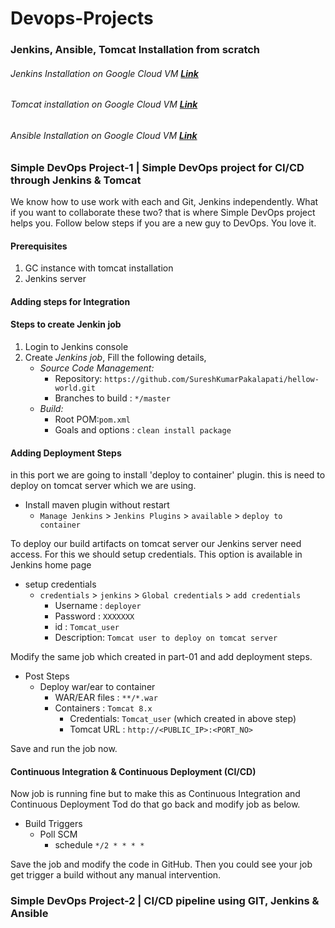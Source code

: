 # Devops-Projects

### Jenkins, Ansible, Tomcat Installation from scratch
###### Jenkins Installation on Google Cloud VM **[Link](https://github.com/SureshKumarPakalapati/Devops-Projects/blob/master/Jenkins%20Installation%20on%20Google%20Cloud%20VM.MD)**
###### Tomcat installation on Google Cloud VM **[Link](https://github.com/SureshKumarPakalapati/Devops-Projects/blob/master/Tomcat%20installation%20on%20Google%20Cloud%20VM.MD)**
###### Ansible Installation on Google Cloud VM **[Link](https://github.com/SureshKumarPakalapati/Devops-Projects/blob/master/Ansible%20Installation%20on%20RHEL%208.x%20server.MD)**


### Simple DevOps Project-1 | Simple DevOps project for CI/CD through Jenkins & Tomcat
We know how to use work with each and Git, Jenkins independently. What if you want to collaborate these two? that is where Simple DevOps project helps you. Follow below steps if you are a new guy to DevOps. You love it. 

#### Prerequisites
1. GC instance with tomcat installation
1. Jenkins server

#### Adding steps for Integration
#### Steps to create Jenkin job
1. Login to Jenkins console
1. Create *Jenkins job*, Fill the following details,
   - *Source Code Management:*
      - Repository: `https://github.com/SureshKumarPakalapati/hellow-world.git`
      - Branches to build : `*/master`  
   - *Build:*
     - Root POM:`pom.xml`
     - Goals and options : `clean install package`

#### Adding Deployment Steps 
in this port we are going to install 'deploy to container' plugin. this is need to deploy on tomcat server which we are using. 

- Install maven plugin without restart  
  - `Manage Jenkins` > `Jenkins Plugins` > `available` > `deploy to container`
 
To deploy our build artifacts on tomcat server our Jenkins server need access. For this we should setup credentials. This option is available in Jenkins home page

- setup credentials
  - `credentials` > `jenkins` > `Global credentials` > `add credentials`
    - Username	: `deployer`
    - Password : `XXXXXXX`
    - id      :  `Tomcat_user`
    - Description: `Tomcat user to deploy on tomcat server`

Modify the same job which created in part-01 and add deployment steps.
 - Post Steps
   - Deploy war/ear to container
      - WAR/EAR files : `**/*.war`
      - Containers : `Tomcat 8.x`
         - Credentials: `Tomcat_user` (which created in above step)
         - Tomcat URL : `http://<PUBLIC_IP>:<PORT_NO>`

Save and run the job now.

#### Continuous Integration & Continuous Deployment (CI/CD)
Now job is running fine but to make this as Continuous Integration and Continuous Deployment Tod do that go back and modify job as below. 
  - Build Triggers
    - Poll SCM
      - schedule `*/2 * * * *`

Save the job and modify the code in GitHub. Then you could see your job get trigger a build without any manual intervention.


### Simple DevOps Project-2 | CI/CD pipeline using GIT, Jenkins & Ansible

